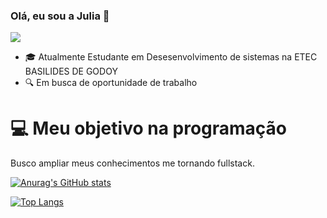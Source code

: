 ### Olá, eu sou a Julia 👋
![](https://media.giphy.com/media/JoUqyd53KRMAsI127E/giphy.gif)

- :mortar_board: Atualmente Estudante em Desesenvolvimento de sistemas na ETEC BASILIDES DE GODOY
- :mag: Em busca de oportunidade de trabalho

# :computer: Meu objetivo na programação
  Busco ampliar meus conhecimentos me tornando fullstack.

[![Anurag's GitHub stats](https://github-readme-stats.vercel.app/api?username=JuliaCastro-dev&show_icons=true&theme=radical)](https://github.com/anuraghazra/github-readme-stats)

[![Top Langs](https://github-readme-stats.vercel.app/api/top-langs/?username=JuliaCastro-dev&layout=compact)](https://github.com/anuraghazra/github-readme-stats)
